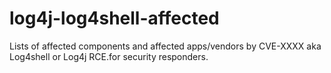 # log4j-log4shell-affected
Lists of affected components and affected apps/vendors by CVE-XXXX aka Log4shell or Log4j RCE.for security responders. 
